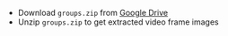 - Download `groups.zip` from [Google Drive](https://drive.google.com/file/d/1fdWIhqsFZ2HY5DbYqdG-RNML9iWs9qUt/view?usp=sharing)
- Unzip `groups.zip` to get extracted video frame images